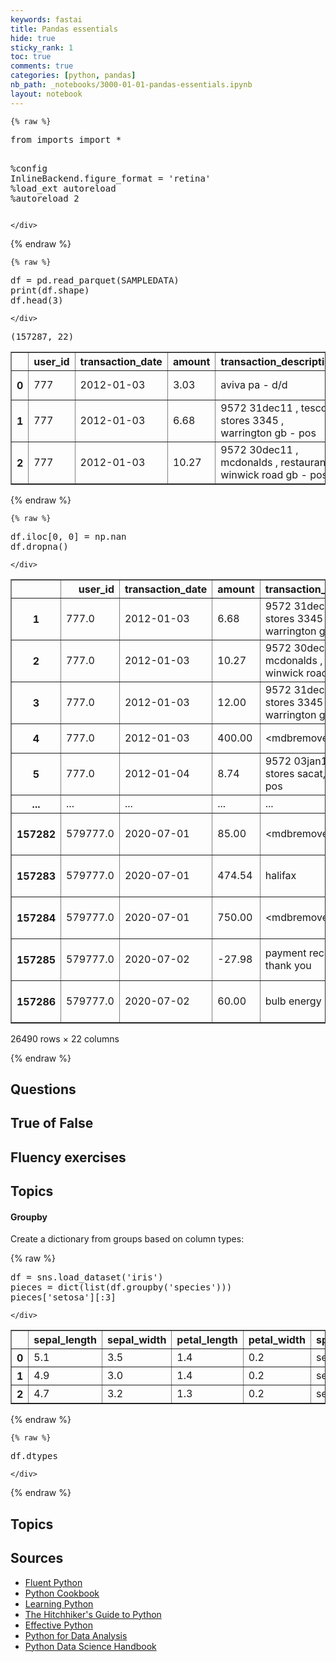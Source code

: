 ```yaml
---
keywords: fastai
title: Pandas essentials
hide: true
sticky_rank: 1
toc: true
comments: true
categories: [python, pandas]
nb_path: _notebooks/3000-01-01-pandas-essentials.ipynb
layout: notebook
---
```


<!--
#################################################
### THIS FILE WAS AUTOGENERATED! DO NOT EDIT! ###
#################################################
# file to edit: _notebooks/3000-01-01-pandas-essentials.ipynb
-->

<div class="container" id="notebook-container">
        
    {% raw %}
    
<div class="cell border-box-sizing code_cell rendered">
<div class="input">

<div class="inner_cell">
    <div class="input_area">
<div class=" highlight hl-ipython3"><pre><span></span><span class="kn">from</span> <span class="nn">imports</span> <span class="kn">import</span> <span class="o">*</span>

<span class="o">%</span><span class="k">config</span> InlineBackend.figure_format = &#39;retina&#39;
<span class="o">%</span><span class="k">load_ext</span> autoreload
<span class="o">%</span><span class="k">autoreload</span> 2
</pre></div>

    </div>
</div>
</div>

</div>
    {% endraw %}

    {% raw %}
    
<div class="cell border-box-sizing code_cell rendered">
<div class="input">

<div class="inner_cell">
    <div class="input_area">
<div class=" highlight hl-ipython3"><pre><span></span><span class="n">df</span> <span class="o">=</span> <span class="n">pd</span><span class="o">.</span><span class="n">read_parquet</span><span class="p">(</span><span class="n">SAMPLEDATA</span><span class="p">)</span>
<span class="nb">print</span><span class="p">(</span><span class="n">df</span><span class="o">.</span><span class="n">shape</span><span class="p">)</span>
<span class="n">df</span><span class="o">.</span><span class="n">head</span><span class="p">(</span><span class="mi">3</span><span class="p">)</span>
</pre></div>

    </div>
</div>
</div>

<div class="output_wrapper">
<div class="output">

<div class="output_area">

<div class="output_subarea output_stream output_stdout output_text">
<pre>(157287, 22)
</pre>
</div>
</div>

<div class="output_area">


<div class="output_html rendered_html output_subarea output_execute_result">
<div>
<style scoped>
    .dataframe tbody tr th:only-of-type {
        vertical-align: middle;
    }

    .dataframe tbody tr th {
        vertical-align: top;
    }

    .dataframe thead th {
        text-align: right;
    }
</style>
<table border="1" class="dataframe">
  <thead>
    <tr style="text-align: right;">
      <th></th>
      <th>user_id</th>
      <th>transaction_date</th>
      <th>amount</th>
      <th>transaction_description</th>
      <th>merchant_name</th>
      <th>tag</th>
      <th>gender</th>
      <th>up_tag</th>
      <th>account_id</th>
      <th>year_of_birth</th>
      <th>merchant_business_line</th>
      <th>salary_range</th>
      <th>latest_balance</th>
      <th>account_type</th>
      <th>credit_debit</th>
      <th>transaction_id</th>
      <th>bank</th>
      <th>postcode</th>
      <th>ym</th>
      <th>account_created</th>
      <th>user_registration_date</th>
      <th>account_last_refreshed</th>
    </tr>
  </thead>
  <tbody>
    <tr>
      <th>0</th>
      <td>777</td>
      <td>2012-01-03</td>
      <td>3.03</td>
      <td>aviva pa - d/d</td>
      <td>aviva</td>
      <td>life insurance</td>
      <td>m</td>
      <td>life insurance</td>
      <td>262916</td>
      <td>1969.0</td>
      <td>aviva</td>
      <td>20k to 30k</td>
      <td>364.22</td>
      <td>current</td>
      <td>debit</td>
      <td>688262</td>
      <td>natwest bank</td>
      <td>wa1 4</td>
      <td>201201</td>
      <td>2011-07-20</td>
      <td>2011-07-20</td>
      <td>2020-07-21 20:32:00</td>
    </tr>
    <tr>
      <th>1</th>
      <td>777</td>
      <td>2012-01-03</td>
      <td>6.68</td>
      <td>9572 31dec11 , tesco stores 3345 , warrington gb - pos</td>
      <td>tesco</td>
      <td>food, groceries, household</td>
      <td>m</td>
      <td>food, groceries, household</td>
      <td>262916</td>
      <td>1969.0</td>
      <td>tesco supermarket</td>
      <td>20k to 30k</td>
      <td>364.22</td>
      <td>current</td>
      <td>debit</td>
      <td>688263</td>
      <td>natwest bank</td>
      <td>wa1 4</td>
      <td>201201</td>
      <td>2011-07-20</td>
      <td>2011-07-20</td>
      <td>2020-07-21 20:32:00</td>
    </tr>
    <tr>
      <th>2</th>
      <td>777</td>
      <td>2012-01-03</td>
      <td>10.27</td>
      <td>9572 30dec11 , mcdonalds , restaurant , winwick road gb - pos</td>
      <td>mcdonalds</td>
      <td>dining and drinking</td>
      <td>m</td>
      <td>dining and drinking</td>
      <td>262916</td>
      <td>1969.0</td>
      <td>mcdonalds</td>
      <td>20k to 30k</td>
      <td>364.22</td>
      <td>current</td>
      <td>debit</td>
      <td>688264</td>
      <td>natwest bank</td>
      <td>wa1 4</td>
      <td>201201</td>
      <td>2011-07-20</td>
      <td>2011-07-20</td>
      <td>2020-07-21 20:32:00</td>
    </tr>
  </tbody>
</table>
</div>
</div>

</div>

</div>
</div>

</div>
    {% endraw %}

    {% raw %}
    
<div class="cell border-box-sizing code_cell rendered">
<div class="input">

<div class="inner_cell">
    <div class="input_area">
<div class=" highlight hl-ipython3"><pre><span></span><span class="n">df</span><span class="o">.</span><span class="n">iloc</span><span class="p">[</span><span class="mi">0</span><span class="p">,</span> <span class="mi">0</span><span class="p">]</span> <span class="o">=</span> <span class="n">np</span><span class="o">.</span><span class="n">nan</span>
<span class="n">df</span><span class="o">.</span><span class="n">dropna</span><span class="p">()</span>
</pre></div>

    </div>
</div>
</div>

<div class="output_wrapper">
<div class="output">

<div class="output_area">


<div class="output_html rendered_html output_subarea output_execute_result">
<div>
<style scoped>
    .dataframe tbody tr th:only-of-type {
        vertical-align: middle;
    }

    .dataframe tbody tr th {
        vertical-align: top;
    }

    .dataframe thead th {
        text-align: right;
    }
</style>
<table border="1" class="dataframe">
  <thead>
    <tr style="text-align: right;">
      <th></th>
      <th>user_id</th>
      <th>transaction_date</th>
      <th>amount</th>
      <th>transaction_description</th>
      <th>merchant_name</th>
      <th>tag</th>
      <th>gender</th>
      <th>up_tag</th>
      <th>account_id</th>
      <th>year_of_birth</th>
      <th>merchant_business_line</th>
      <th>salary_range</th>
      <th>latest_balance</th>
      <th>account_type</th>
      <th>credit_debit</th>
      <th>transaction_id</th>
      <th>bank</th>
      <th>postcode</th>
      <th>ym</th>
      <th>account_created</th>
      <th>user_registration_date</th>
      <th>account_last_refreshed</th>
    </tr>
  </thead>
  <tbody>
    <tr>
      <th>1</th>
      <td>777.0</td>
      <td>2012-01-03</td>
      <td>6.68</td>
      <td>9572 31dec11 , tesco stores 3345 , warrington gb - pos</td>
      <td>tesco</td>
      <td>food, groceries, household</td>
      <td>m</td>
      <td>food, groceries, household</td>
      <td>262916</td>
      <td>1969.0</td>
      <td>tesco supermarket</td>
      <td>20k to 30k</td>
      <td>364.22</td>
      <td>current</td>
      <td>debit</td>
      <td>688263</td>
      <td>natwest bank</td>
      <td>wa1 4</td>
      <td>201201</td>
      <td>2011-07-20</td>
      <td>2011-07-20</td>
      <td>2020-07-21 20:32:00</td>
    </tr>
    <tr>
      <th>2</th>
      <td>777.0</td>
      <td>2012-01-03</td>
      <td>10.27</td>
      <td>9572 30dec11 , mcdonalds , restaurant , winwick road gb - pos</td>
      <td>mcdonalds</td>
      <td>dining and drinking</td>
      <td>m</td>
      <td>dining and drinking</td>
      <td>262916</td>
      <td>1969.0</td>
      <td>mcdonalds</td>
      <td>20k to 30k</td>
      <td>364.22</td>
      <td>current</td>
      <td>debit</td>
      <td>688264</td>
      <td>natwest bank</td>
      <td>wa1 4</td>
      <td>201201</td>
      <td>2011-07-20</td>
      <td>2011-07-20</td>
      <td>2020-07-21 20:32:00</td>
    </tr>
    <tr>
      <th>3</th>
      <td>777.0</td>
      <td>2012-01-03</td>
      <td>12.00</td>
      <td>9572 31dec11 , tesco stores 3345 , warrington gb - pos</td>
      <td>tesco</td>
      <td>food, groceries, household</td>
      <td>m</td>
      <td>food, groceries, household</td>
      <td>262916</td>
      <td>1969.0</td>
      <td>tesco supermarket</td>
      <td>20k to 30k</td>
      <td>364.22</td>
      <td>current</td>
      <td>debit</td>
      <td>688265</td>
      <td>natwest bank</td>
      <td>wa1 4</td>
      <td>201201</td>
      <td>2011-07-20</td>
      <td>2011-07-20</td>
      <td>2020-07-21 20:32:00</td>
    </tr>
    <tr>
      <th>4</th>
      <td>777.0</td>
      <td>2012-01-03</td>
      <td>400.00</td>
      <td>&lt;mdbremoved&gt; - s/o</td>
      <td>no merchant</td>
      <td>other account</td>
      <td>m</td>
      <td>other account</td>
      <td>262916</td>
      <td>1969.0</td>
      <td>non merchant mbl</td>
      <td>20k to 30k</td>
      <td>364.22</td>
      <td>current</td>
      <td>debit</td>
      <td>688261</td>
      <td>natwest bank</td>
      <td>wa1 4</td>
      <td>201201</td>
      <td>2011-07-20</td>
      <td>2011-07-20</td>
      <td>2020-07-21 20:32:00</td>
    </tr>
    <tr>
      <th>5</th>
      <td>777.0</td>
      <td>2012-01-04</td>
      <td>8.74</td>
      <td>9572 03jan12 , tesco-stores sacat, sale gb - pos</td>
      <td>tesco</td>
      <td>food, groceries, household</td>
      <td>m</td>
      <td>food, groceries, household</td>
      <td>262916</td>
      <td>1969.0</td>
      <td>tesco supermarket</td>
      <td>20k to 30k</td>
      <td>364.22</td>
      <td>current</td>
      <td>debit</td>
      <td>688267</td>
      <td>natwest bank</td>
      <td>wa1 4</td>
      <td>201201</td>
      <td>2011-07-20</td>
      <td>2011-07-20</td>
      <td>2020-07-21 20:32:00</td>
    </tr>
    <tr>
      <th>...</th>
      <td>...</td>
      <td>...</td>
      <td>...</td>
      <td>...</td>
      <td>...</td>
      <td>...</td>
      <td>...</td>
      <td>...</td>
      <td>...</td>
      <td>...</td>
      <td>...</td>
      <td>...</td>
      <td>...</td>
      <td>...</td>
      <td>...</td>
      <td>...</td>
      <td>...</td>
      <td>...</td>
      <td>...</td>
      <td>...</td>
      <td>...</td>
      <td>...</td>
    </tr>
    <tr>
      <th>157282</th>
      <td>579777.0</td>
      <td>2020-07-01</td>
      <td>85.00</td>
      <td>&lt;mdbremoved&gt;</td>
      <td>no merchant</td>
      <td>transfers</td>
      <td>m</td>
      <td>transfers</td>
      <td>1655945</td>
      <td>1986.0</td>
      <td>non merchant mbl</td>
      <td>20k to 30k</td>
      <td>6684.43</td>
      <td>current</td>
      <td>debit</td>
      <td>793743159</td>
      <td>halifax personal banking</td>
      <td>m4 6</td>
      <td>202007</td>
      <td>2020-04-07</td>
      <td>2020-04-07</td>
      <td>2020-07-05 06:34:00</td>
    </tr>
    <tr>
      <th>157283</th>
      <td>579777.0</td>
      <td>2020-07-01</td>
      <td>474.54</td>
      <td>halifax</td>
      <td>halifax</td>
      <td>personal loan</td>
      <td>m</td>
      <td>personal loan</td>
      <td>1655945</td>
      <td>1986.0</td>
      <td>halifax</td>
      <td>20k to 30k</td>
      <td>6684.43</td>
      <td>current</td>
      <td>debit</td>
      <td>793743154</td>
      <td>halifax personal banking</td>
      <td>m4 6</td>
      <td>202007</td>
      <td>2020-04-07</td>
      <td>2020-04-07</td>
      <td>2020-07-05 06:34:00</td>
    </tr>
    <tr>
      <th>157284</th>
      <td>579777.0</td>
      <td>2020-07-01</td>
      <td>750.00</td>
      <td>&lt;mdbremoved&gt;</td>
      <td>no merchant</td>
      <td>transfers</td>
      <td>m</td>
      <td>transfers</td>
      <td>1655945</td>
      <td>1986.0</td>
      <td>non merchant mbl</td>
      <td>20k to 30k</td>
      <td>6684.43</td>
      <td>current</td>
      <td>debit</td>
      <td>793743157</td>
      <td>halifax personal banking</td>
      <td>m4 6</td>
      <td>202007</td>
      <td>2020-04-07</td>
      <td>2020-04-07</td>
      <td>2020-07-05 06:34:00</td>
    </tr>
    <tr>
      <th>157285</th>
      <td>579777.0</td>
      <td>2020-07-02</td>
      <td>-27.98</td>
      <td>payment received - thank you</td>
      <td>no merchant</td>
      <td>credit card</td>
      <td>m</td>
      <td>credit card</td>
      <td>1655946</td>
      <td>1986.0</td>
      <td>account provider</td>
      <td>20k to 30k</td>
      <td>-30.80</td>
      <td>credit card</td>
      <td>credit</td>
      <td>794507339</td>
      <td>halifax personal banking</td>
      <td>m4 6</td>
      <td>202007</td>
      <td>2020-04-07</td>
      <td>2020-04-07</td>
      <td>2020-07-05 06:34:00</td>
    </tr>
    <tr>
      <th>157286</th>
      <td>579777.0</td>
      <td>2020-07-02</td>
      <td>60.00</td>
      <td>bulb energy</td>
      <td>no merchant</td>
      <td>energy - gas, elec, other</td>
      <td>m</td>
      <td>energy - gas, elec, other</td>
      <td>1655945</td>
      <td>1986.0</td>
      <td>no merchant business line</td>
      <td>20k to 30k</td>
      <td>6684.43</td>
      <td>current</td>
      <td>debit</td>
      <td>794296457</td>
      <td>halifax personal banking</td>
      <td>m4 6</td>
      <td>202007</td>
      <td>2020-04-07</td>
      <td>2020-04-07</td>
      <td>2020-07-05 06:34:00</td>
    </tr>
  </tbody>
</table>
<p>26490 rows × 22 columns</p>
</div>
</div>

</div>

</div>
</div>

</div>
    {% endraw %}

<div class="cell border-box-sizing text_cell rendered"><div class="inner_cell">
<div class="text_cell_render border-box-sizing rendered_html">
<h2 id="Questions">Questions<a class="anchor-link" href="#Questions"> </a></h2>
</div>
</div>
</div>
<div class="cell border-box-sizing text_cell rendered"><div class="inner_cell">
<div class="text_cell_render border-box-sizing rendered_html">
<h2 id="True-of-False">True of False<a class="anchor-link" href="#True-of-False"> </a></h2>
</div>
</div>
</div>
<div class="cell border-box-sizing text_cell rendered"><div class="inner_cell">
<div class="text_cell_render border-box-sizing rendered_html">
<h2 id="Fluency-exercises">Fluency exercises<a class="anchor-link" href="#Fluency-exercises"> </a></h2>
</div>
</div>
</div>
<div class="cell border-box-sizing text_cell rendered"><div class="inner_cell">
<div class="text_cell_render border-box-sizing rendered_html">
<h2 id="Topics">Topics<a class="anchor-link" href="#Topics"> </a></h2>
</div>
</div>
</div>
<div class="cell border-box-sizing text_cell rendered"><div class="inner_cell">
<div class="text_cell_render border-box-sizing rendered_html">
<h4 id="Groupby">Groupby<a class="anchor-link" href="#Groupby"> </a></h4>
</div>
</div>
</div>
<div class="cell border-box-sizing text_cell rendered"><div class="inner_cell">
<div class="text_cell_render border-box-sizing rendered_html">
<p>Create a dictionary from groups based on column types:</p>

</div>
</div>
</div>
    {% raw %}
    
<div class="cell border-box-sizing code_cell rendered">
<div class="input">

<div class="inner_cell">
    <div class="input_area">
<div class=" highlight hl-ipython3"><pre><span></span><span class="n">df</span> <span class="o">=</span> <span class="n">sns</span><span class="o">.</span><span class="n">load_dataset</span><span class="p">(</span><span class="s1">&#39;iris&#39;</span><span class="p">)</span>
<span class="n">pieces</span> <span class="o">=</span> <span class="nb">dict</span><span class="p">(</span><span class="nb">list</span><span class="p">(</span><span class="n">df</span><span class="o">.</span><span class="n">groupby</span><span class="p">(</span><span class="s1">&#39;species&#39;</span><span class="p">)))</span>
<span class="n">pieces</span><span class="p">[</span><span class="s1">&#39;setosa&#39;</span><span class="p">][:</span><span class="mi">3</span><span class="p">]</span>
</pre></div>

    </div>
</div>
</div>

<div class="output_wrapper">
<div class="output">

<div class="output_area">


<div class="output_html rendered_html output_subarea output_execute_result">
<div>
<style scoped>
    .dataframe tbody tr th:only-of-type {
        vertical-align: middle;
    }

    .dataframe tbody tr th {
        vertical-align: top;
    }

    .dataframe thead th {
        text-align: right;
    }
</style>
<table border="1" class="dataframe">
  <thead>
    <tr style="text-align: right;">
      <th></th>
      <th>sepal_length</th>
      <th>sepal_width</th>
      <th>petal_length</th>
      <th>petal_width</th>
      <th>species</th>
    </tr>
  </thead>
  <tbody>
    <tr>
      <th>0</th>
      <td>5.1</td>
      <td>3.5</td>
      <td>1.4</td>
      <td>0.2</td>
      <td>setosa</td>
    </tr>
    <tr>
      <th>1</th>
      <td>4.9</td>
      <td>3.0</td>
      <td>1.4</td>
      <td>0.2</td>
      <td>setosa</td>
    </tr>
    <tr>
      <th>2</th>
      <td>4.7</td>
      <td>3.2</td>
      <td>1.3</td>
      <td>0.2</td>
      <td>setosa</td>
    </tr>
  </tbody>
</table>
</div>
</div>

</div>

</div>
</div>

</div>
    {% endraw %}

    {% raw %}
    
<div class="cell border-box-sizing code_cell rendered">
<div class="input">

<div class="inner_cell">
    <div class="input_area">
<div class=" highlight hl-ipython3"><pre><span></span><span class="n">df</span><span class="o">.</span><span class="n">dtypes</span>
</pre></div>

    </div>
</div>
</div>

</div>
    {% endraw %}

<div class="cell border-box-sizing text_cell rendered"><div class="inner_cell">
<div class="text_cell_render border-box-sizing rendered_html">
<h2 id="Topics">Topics<a class="anchor-link" href="#Topics"> </a></h2>
</div>
</div>
</div>
<div class="cell border-box-sizing text_cell rendered"><div class="inner_cell">
<div class="text_cell_render border-box-sizing rendered_html">
<h2 id="Sources">Sources<a class="anchor-link" href="#Sources"> </a></h2><ul>
<li><a href="https://www.oreilly.com/library/view/fluent-python/9781491946237/">Fluent Python</a></li>
<li><a href="https://www.oreilly.com/library/view/python-cookbook-3rd/9781449357337/">Python Cookbook</a></li>
<li><a href="https://www.oreilly.com/library/view/learning-python-5th/9781449355722/">Learning Python</a></li>
<li><a href="https://docs.python-guide.org/writing/structure/">The Hitchhiker's Guide to Python</a></li>
<li><a href="https://effectivepython.com">Effective Python</a></li>
<li><a href="https://www.oreilly.com/library/view/python-for-data/9781491957653/">Python for Data Analysis</a></li>
<li><a href="https://www.oreilly.com/library/view/python-data-science/9781491912126/">Python Data Science Handbook</a></li>
</ul>

</div>
</div>
</div>
</div>
 

